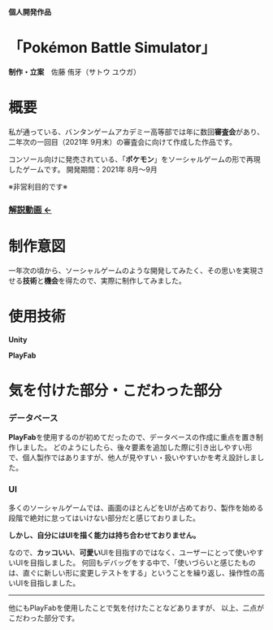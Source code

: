 **個人開発作品**
# 「Pokémon Battle Simulator」
**制作・立案**　佐藤 侑牙（サトウ ユウガ）
# 概要

私が通っている、バンタンゲームアカデミー高等部では年に数回**審査会**があり、二年次の一回目（2021年 9月末）の審査会に向けて作成した作品です。

コンソール向けに発売されている、「**ポケモン**」をソーシャルゲームの形で再現したゲームです。
開発期間：2021年 8月～9月

※非営利目的です※

### [解説動画 ←](https://youtu.be/9KUepTCOu5s)

# 制作意図

一年次の頃から、ソーシャルゲームのような開発してみたく、その思いを実現させる**技術**と**機会**を得たので、実際に制作してみました。

# 使用技術
**Unity**
  
**PlayFab**

# 気を付けた部分・こだわった部分

### データベース
**PlayFab**を使用するのが初めてだったので、データベースの作成に重点を置き制作しました。
どのようにしたら、後々要素を追加した際に引き出しやすい形で、個人製作ではありますが、他人が見やすい・扱いやすいかを考え設計しました。

### UI
多くのソーシャルゲームでは、画面のほとんどをUIが占めており、製作を始める段階で絶対に怠ってはいけない部分だと感じておりました。

**しかし、自分にはUIを描く能力は持ち合わせておりません。**

なので、**カッコいい**、**可愛い**UIを目指すのではなく、ユーザーにとって使いやすいUIを目指しました。
何回もデバッグをする中で、「使いづらいと感じたものは、直ぐに新しい形に変更しテストをする」ということを繰り返し、操作性の高いUIを目指しました。

***
他にもPlayFabを使用したことで気を付けたことなどありますが、
以上、二点がこだわった部分です。